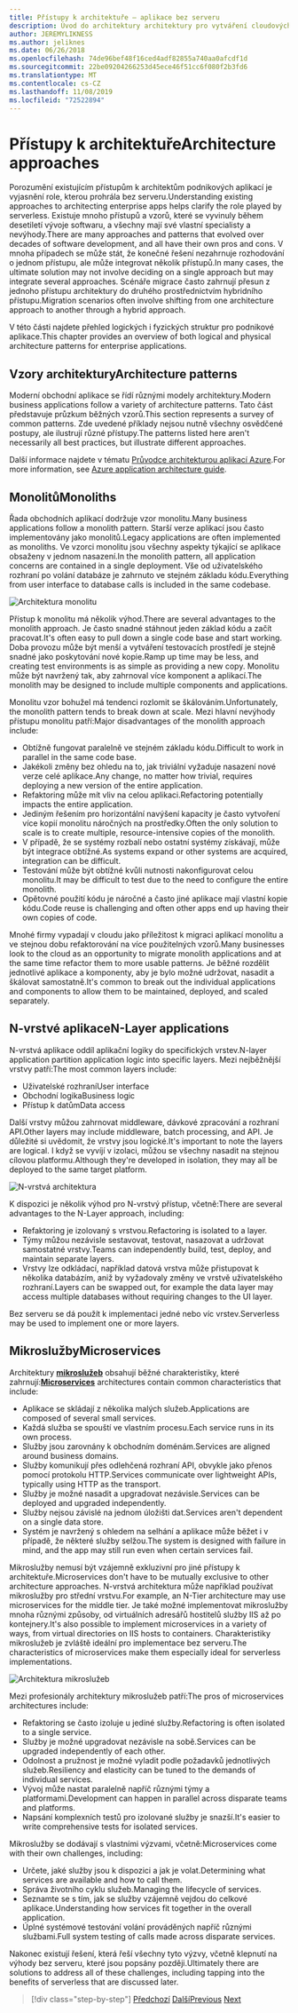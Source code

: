 ```yaml
---
title: Přístupy k architektuře – aplikace bez serveru
description: Úvod do architektury architektury pro vytváření cloudových podnikových aplikací, od N-vrstvých architektur až po bez serveru.
author: JEREMYLIKNESS
ms.author: jeliknes
ms.date: 06/26/2018
ms.openlocfilehash: 74de96bef48f16ced4adf82855a740aa0afcdf1d
ms.sourcegitcommit: 22be09204266253d45ece46f51cc6f080f2b3fd6
ms.translationtype: MT
ms.contentlocale: cs-CZ
ms.lasthandoff: 11/08/2019
ms.locfileid: "72522894"
---
```

# <a name="architecture-approaches"></a><span data-ttu-id="005c4-103">Přístupy k architektuře</span><span class="sxs-lookup"><span data-stu-id="005c4-103">Architecture approaches</span></span>

<span data-ttu-id="005c4-104">Porozumění existujícím přístupům k architektům podnikových aplikací je vyjasnění role, kterou prohrála bez serveru.</span><span class="sxs-lookup"><span data-stu-id="005c4-104">Understanding existing approaches to architecting enterprise apps helps clarify the role played by serverless.</span></span> <span data-ttu-id="005c4-105">Existuje mnoho přístupů a vzorů, které se vyvinuly během desetiletí vývoje softwaru, a všechny mají své vlastní specialisty a nevýhody.</span><span class="sxs-lookup"><span data-stu-id="005c4-105">There are many approaches and patterns that evolved over decades of software development, and all have their own pros and cons.</span></span> <span data-ttu-id="005c4-106">V mnoha případech se může stát, že konečné řešení nezahrnuje rozhodování o jednom přístupu, ale může integrovat několik přístupů.</span><span class="sxs-lookup"><span data-stu-id="005c4-106">In many cases, the ultimate solution may not involve deciding on a single approach but may integrate several approaches.</span></span> <span data-ttu-id="005c4-107">Scénáře migrace často zahrnují přesun z jednoho přístupu architektury do druhého prostřednictvím hybridního přístupu.</span><span class="sxs-lookup"><span data-stu-id="005c4-107">Migration scenarios often involve shifting from one architecture approach to another through a hybrid approach.</span></span>

<span data-ttu-id="005c4-108">V této části najdete přehled logických i fyzických struktur pro podnikové aplikace.</span><span class="sxs-lookup"><span data-stu-id="005c4-108">This chapter provides an overview of both logical and physical architecture patterns for enterprise applications.</span></span>

## <a name="architecture-patterns"></a><span data-ttu-id="005c4-109">Vzory architektury</span><span class="sxs-lookup"><span data-stu-id="005c4-109">Architecture patterns</span></span>

<span data-ttu-id="005c4-110">Moderní obchodní aplikace se řídí různými modely architektury.</span><span class="sxs-lookup"><span data-stu-id="005c4-110">Modern business applications follow a variety of architecture patterns.</span></span> <span data-ttu-id="005c4-111">Tato část představuje průzkum běžných vzorů.</span><span class="sxs-lookup"><span data-stu-id="005c4-111">This section represents a survey of common patterns.</span></span> <span data-ttu-id="005c4-112">Zde uvedené příklady nejsou nutně všechny osvědčené postupy, ale ilustrují různé přístupy.</span><span class="sxs-lookup"><span data-stu-id="005c4-112">The patterns listed here aren't necessarily all best practices, but illustrate different approaches.</span></span>

<span data-ttu-id="005c4-113">Další informace najdete v tématu [Průvodce architekturou aplikací Azure](https://docs.microsoft.com/azure/architecture/guide/).</span><span class="sxs-lookup"><span data-stu-id="005c4-113">For more information, see [Azure application architecture guide](https://docs.microsoft.com/azure/architecture/guide/).</span></span>

## <a name="monoliths"></a><span data-ttu-id="005c4-114">Monolitů</span><span class="sxs-lookup"><span data-stu-id="005c4-114">Monoliths</span></span>

<span data-ttu-id="005c4-115">Řada obchodních aplikací dodržuje vzor monolitu.</span><span class="sxs-lookup"><span data-stu-id="005c4-115">Many business applications follow a monolith pattern.</span></span> <span data-ttu-id="005c4-116">Starší verze aplikací jsou často implementovány jako monolitů.</span><span class="sxs-lookup"><span data-stu-id="005c4-116">Legacy applications are often implemented as monoliths.</span></span> <span data-ttu-id="005c4-117">Ve vzorci monolitu jsou všechny aspekty týkající se aplikace obsaženy v jednom nasazení.</span><span class="sxs-lookup"><span data-stu-id="005c4-117">In the monolith pattern, all application concerns are contained in a single deployment.</span></span> <span data-ttu-id="005c4-118">Vše od uživatelského rozhraní po volání databáze je zahrnuto ve stejném základu kódu.</span><span class="sxs-lookup"><span data-stu-id="005c4-118">Everything from user interface to database calls is included in the same codebase.</span></span>

![Architektura monolitu](./media/monolith-architecture.png)

<span data-ttu-id="005c4-120">Přístup k monolitu má několik výhod.</span><span class="sxs-lookup"><span data-stu-id="005c4-120">There are several advantages to the monolith approach.</span></span> <span data-ttu-id="005c4-121">Je často snadné stáhnout jeden základ kódu a začít pracovat.</span><span class="sxs-lookup"><span data-stu-id="005c4-121">It's often easy to pull down a single code base and start working.</span></span> <span data-ttu-id="005c4-122">Doba provozu může být menší a vytváření testovacích prostředí je stejně snadné jako poskytování nové kopie.</span><span class="sxs-lookup"><span data-stu-id="005c4-122">Ramp up time may be less, and creating test environments is as simple as providing a new copy.</span></span> <span data-ttu-id="005c4-123">Monolitu může být navržený tak, aby zahrnoval více komponent a aplikací.</span><span class="sxs-lookup"><span data-stu-id="005c4-123">The monolith may be designed to include multiple components and applications.</span></span>

<span data-ttu-id="005c4-124">Monolitu vzor bohužel má tendenci rozlomit se škálováním.</span><span class="sxs-lookup"><span data-stu-id="005c4-124">Unfortunately, the monolith pattern tends to break down at scale.</span></span> <span data-ttu-id="005c4-125">Mezi hlavní nevýhody přístupu monolitu patří:</span><span class="sxs-lookup"><span data-stu-id="005c4-125">Major disadvantages of the monolith approach include:</span></span>

- <span data-ttu-id="005c4-126">Obtížně fungovat paralelně ve stejném základu kódu.</span><span class="sxs-lookup"><span data-stu-id="005c4-126">Difficult to work in parallel in the same code base.</span></span>
- <span data-ttu-id="005c4-127">Jakékoli změny bez ohledu na to, jak triviální vyžaduje nasazení nové verze celé aplikace.</span><span class="sxs-lookup"><span data-stu-id="005c4-127">Any change, no matter how trivial, requires deploying a new version of the entire application.</span></span>
- <span data-ttu-id="005c4-128">Refaktoring může mít vliv na celou aplikaci.</span><span class="sxs-lookup"><span data-stu-id="005c4-128">Refactoring potentially impacts the entire application.</span></span>
- <span data-ttu-id="005c4-129">Jediným řešením pro horizontální navýšení kapacity je často vytvoření více kopií monolitu náročných na prostředky.</span><span class="sxs-lookup"><span data-stu-id="005c4-129">Often the only solution to scale is to create multiple, resource-intensive copies of the monolith.</span></span>
- <span data-ttu-id="005c4-130">V případě, že se systémy rozbalí nebo ostatní systémy získávají, může být integrace obtížné.</span><span class="sxs-lookup"><span data-stu-id="005c4-130">As systems expand or other systems are acquired, integration can be difficult.</span></span>
- <span data-ttu-id="005c4-131">Testování může být obtížné kvůli nutnosti nakonfigurovat celou monolitu.</span><span class="sxs-lookup"><span data-stu-id="005c4-131">It may be difficult to test due to the need to configure the entire monolith.</span></span>
- <span data-ttu-id="005c4-132">Opětovné použití kódu je náročné a často jiné aplikace mají vlastní kopie kódu.</span><span class="sxs-lookup"><span data-stu-id="005c4-132">Code reuse is challenging and often other apps end up having their own copies of code.</span></span>

<span data-ttu-id="005c4-133">Mnohé firmy vypadají v cloudu jako příležitost k migraci aplikací monolitu a ve stejnou dobu refaktorování na více použitelných vzorů.</span><span class="sxs-lookup"><span data-stu-id="005c4-133">Many businesses look to the cloud as an opportunity to migrate monolith applications and at the same time refactor them to more usable patterns.</span></span> <span data-ttu-id="005c4-134">Je běžné rozdělit jednotlivé aplikace a komponenty, aby je bylo možné udržovat, nasadit a škálovat samostatně.</span><span class="sxs-lookup"><span data-stu-id="005c4-134">It's common to break out the individual applications and components to allow them to be maintained, deployed, and scaled separately.</span></span>

## <a name="n-layer-applications"></a><span data-ttu-id="005c4-135">N-vrstvé aplikace</span><span class="sxs-lookup"><span data-stu-id="005c4-135">N-Layer applications</span></span>

<span data-ttu-id="005c4-136">N-vrstvá aplikace oddíl aplikační logiky do specifických vrstev.</span><span class="sxs-lookup"><span data-stu-id="005c4-136">N-layer application partition application logic into specific layers.</span></span> <span data-ttu-id="005c4-137">Mezi nejběžnější vrstvy patří:</span><span class="sxs-lookup"><span data-stu-id="005c4-137">The most common layers include:</span></span>

- <span data-ttu-id="005c4-138">Uživatelské rozhraní</span><span class="sxs-lookup"><span data-stu-id="005c4-138">User interface</span></span>
- <span data-ttu-id="005c4-139">Obchodní logika</span><span class="sxs-lookup"><span data-stu-id="005c4-139">Business logic</span></span>
- <span data-ttu-id="005c4-140">Přístup k datům</span><span class="sxs-lookup"><span data-stu-id="005c4-140">Data access</span></span>

<span data-ttu-id="005c4-141">Další vrstvy můžou zahrnovat middleware, dávkové zpracování a rozhraní API.</span><span class="sxs-lookup"><span data-stu-id="005c4-141">Other layers may include middleware, batch processing, and API.</span></span> <span data-ttu-id="005c4-142">Je důležité si uvědomit, že vrstvy jsou logické.</span><span class="sxs-lookup"><span data-stu-id="005c4-142">It's important to note the layers are logical.</span></span> <span data-ttu-id="005c4-143">I když se vyvíjí v izolaci, můžou se všechny nasadit na stejnou cílovou platformu.</span><span class="sxs-lookup"><span data-stu-id="005c4-143">Although they're developed in isolation, they may all be deployed to the same target platform.</span></span>

![N-vrstvá architektura](./media/n-layer-architecture.png)

<span data-ttu-id="005c4-145">K dispozici je několik výhod pro N-vrstvý přístup, včetně:</span><span class="sxs-lookup"><span data-stu-id="005c4-145">There are several advantages to the N-Layer approach, including:</span></span>

- <span data-ttu-id="005c4-146">Refaktoring je izolovaný s vrstvou.</span><span class="sxs-lookup"><span data-stu-id="005c4-146">Refactoring is isolated to a layer.</span></span>
- <span data-ttu-id="005c4-147">Týmy můžou nezávisle sestavovat, testovat, nasazovat a udržovat samostatné vrstvy.</span><span class="sxs-lookup"><span data-stu-id="005c4-147">Teams can independently build, test, deploy, and maintain separate layers.</span></span>
- <span data-ttu-id="005c4-148">Vrstvy lze odkládací, například datová vrstva může přistupovat k několika databázím, aniž by vyžadovaly změny ve vrstvě uživatelského rozhraní.</span><span class="sxs-lookup"><span data-stu-id="005c4-148">Layers can be swapped out, for example the data layer may access multiple databases without requiring changes to the UI layer.</span></span>

<span data-ttu-id="005c4-149">Bez serveru se dá použít k implementaci jedné nebo víc vrstev.</span><span class="sxs-lookup"><span data-stu-id="005c4-149">Serverless may be used to implement one or more layers.</span></span>

## <a name="microservices"></a><span data-ttu-id="005c4-150">Mikroslužby</span><span class="sxs-lookup"><span data-stu-id="005c4-150">Microservices</span></span>

<span data-ttu-id="005c4-151">Architektury **[mikroslužeb](https://docs.microsoft.com/azure/architecture/guide/architecture-styles/microservices)** obsahují běžné charakteristiky, které zahrnují:</span><span class="sxs-lookup"><span data-stu-id="005c4-151">**[Microservices](https://docs.microsoft.com/azure/architecture/guide/architecture-styles/microservices)** architectures contain common characteristics that include:</span></span>

- <span data-ttu-id="005c4-152">Aplikace se skládají z několika malých služeb.</span><span class="sxs-lookup"><span data-stu-id="005c4-152">Applications are composed of several small services.</span></span>
- <span data-ttu-id="005c4-153">Každá služba se spouští ve vlastním procesu.</span><span class="sxs-lookup"><span data-stu-id="005c4-153">Each service runs in its own process.</span></span>
- <span data-ttu-id="005c4-154">Služby jsou zarovnány k obchodním doménám.</span><span class="sxs-lookup"><span data-stu-id="005c4-154">Services are aligned around business domains.</span></span>
- <span data-ttu-id="005c4-155">Služby komunikují přes odlehčená rozhraní API, obvykle jako přenos pomocí protokolu HTTP.</span><span class="sxs-lookup"><span data-stu-id="005c4-155">Services communicate over lightweight APIs, typically using HTTP as the transport.</span></span>
- <span data-ttu-id="005c4-156">Služby je možné nasadit a upgradovat nezávisle.</span><span class="sxs-lookup"><span data-stu-id="005c4-156">Services can be deployed and upgraded independently.</span></span>
- <span data-ttu-id="005c4-157">Služby nejsou závislé na jednom úložišti dat.</span><span class="sxs-lookup"><span data-stu-id="005c4-157">Services aren't dependent on a single data store.</span></span>
- <span data-ttu-id="005c4-158">Systém je navržený s ohledem na selhání a aplikace může běžet i v případě, že některé služby selžou.</span><span class="sxs-lookup"><span data-stu-id="005c4-158">The system is designed with failure in mind, and the app may still run even when certain services fail.</span></span>

<span data-ttu-id="005c4-159">Mikroslužby nemusí být vzájemně exkluzivní pro jiné přístupy k architektuře.</span><span class="sxs-lookup"><span data-stu-id="005c4-159">Microservices don't have to be mutually exclusive to other architecture approaches.</span></span> <span data-ttu-id="005c4-160">N-vrstvá architektura může například používat mikroslužby pro střední vrstvu.</span><span class="sxs-lookup"><span data-stu-id="005c4-160">For example, an N-Tier architecture may use microservices for the middle tier.</span></span> <span data-ttu-id="005c4-161">Je také možné implementovat mikroslužby mnoha různými způsoby, od virtuálních adresářů hostitelů služby IIS až po kontejnery.</span><span class="sxs-lookup"><span data-stu-id="005c4-161">It's also possible to implement microservices in a variety of ways, from virtual directories on IIS hosts to containers.</span></span> <span data-ttu-id="005c4-162">Charakteristiky mikroslužeb je zvláště ideální pro implementace bez serveru.</span><span class="sxs-lookup"><span data-stu-id="005c4-162">The characteristics of microservices make them especially ideal for serverless implementations.</span></span>

![Architektura mikroslužeb](./media/microservices-architecture.png)

<span data-ttu-id="005c4-164">Mezi profesionály architektury mikroslužeb patří:</span><span class="sxs-lookup"><span data-stu-id="005c4-164">The pros of microservices architectures include:</span></span>

- <span data-ttu-id="005c4-165">Refaktoring se často izoluje u jediné služby.</span><span class="sxs-lookup"><span data-stu-id="005c4-165">Refactoring is often isolated to a single service.</span></span>
- <span data-ttu-id="005c4-166">Služby je možné upgradovat nezávisle na sobě.</span><span class="sxs-lookup"><span data-stu-id="005c4-166">Services can be upgraded independently of each other.</span></span>
- <span data-ttu-id="005c4-167">Odolnost a pružnost je možné vyladit podle požadavků jednotlivých služeb.</span><span class="sxs-lookup"><span data-stu-id="005c4-167">Resiliency and elasticity can be tuned to the demands of individual services.</span></span>
- <span data-ttu-id="005c4-168">Vývoj může nastat paralelně napříč různými týmy a platformami.</span><span class="sxs-lookup"><span data-stu-id="005c4-168">Development can happen in parallel across disparate teams and platforms.</span></span>
- <span data-ttu-id="005c4-169">Napsání komplexních testů pro izolované služby je snazší.</span><span class="sxs-lookup"><span data-stu-id="005c4-169">It's easier to write comprehensive tests for isolated services.</span></span>

<span data-ttu-id="005c4-170">Mikroslužby se dodávají s vlastními výzvami, včetně:</span><span class="sxs-lookup"><span data-stu-id="005c4-170">Microservices come with their own challenges, including:</span></span>

- <span data-ttu-id="005c4-171">Určete, jaké služby jsou k dispozici a jak je volat.</span><span class="sxs-lookup"><span data-stu-id="005c4-171">Determining what services are available and how to call them.</span></span>
- <span data-ttu-id="005c4-172">Správa životního cyklu služeb.</span><span class="sxs-lookup"><span data-stu-id="005c4-172">Managing the lifecycle of services.</span></span>
- <span data-ttu-id="005c4-173">Seznamte se s tím, jak se služby vzájemně vejdou do celkové aplikace.</span><span class="sxs-lookup"><span data-stu-id="005c4-173">Understanding how services fit together in the overall application.</span></span>
- <span data-ttu-id="005c4-174">Úplné systémové testování volání prováděných napříč různými službami.</span><span class="sxs-lookup"><span data-stu-id="005c4-174">Full system testing of calls made across disparate services.</span></span>

<span data-ttu-id="005c4-175">Nakonec existují řešení, která řeší všechny tyto výzvy, včetně klepnutí na výhody bez serveru, které jsou popsány později.</span><span class="sxs-lookup"><span data-stu-id="005c4-175">Ultimately there are solutions to address all of these challenges, including tapping into the benefits of serverless that are discussed later.</span></span>

>[!div class="step-by-step"]
><span data-ttu-id="005c4-176">[Předchozí](index.md)
>[Další](architecture-deployment-approaches.md)</span><span class="sxs-lookup"><span data-stu-id="005c4-176">[Previous](index.md)
[Next](architecture-deployment-approaches.md)</span></span>
